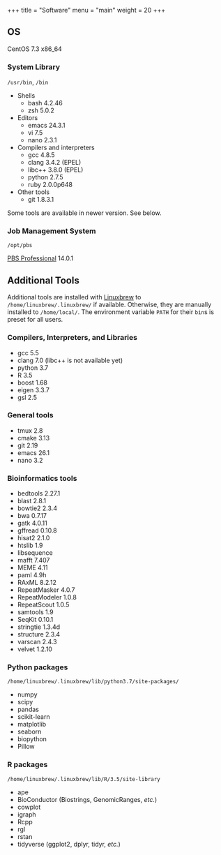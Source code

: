 +++
title = "Software"
menu = "main"
weight = 20
+++

## OS

CentOS 7.3 x86_64

### System Library

`/usr/bin`, `/bin`

- Shells
    - bash 4.2.46
    - zsh 5.0.2
- Editors
    - emacs 24.3.1
    - vi 7.5
    - nano 2.3.1
- Compilers and interpreters
    - gcc 4.8.5
    - clang 3.4.2 (EPEL)
    - libc++ 3.8.0 (EPEL)
    - python 2.7.5
    - ruby 2.0.0p648
- Other tools
    - git 1.8.3.1

Some tools are available in newer version. See below.

### Job Management System

`/opt/pbs`

[PBS Professional](http://pbspro.org/) 14.0.1


## Additional Tools

Additional tools are installed with [Linuxbrew](http://linuxbrew.sh/)
to `/home/linuxbrew/.linuxbrew/` if available.
Otherwise, they are manually installed to `/home/local/`.
The environment variable `PATH` for their `bin`s is preset for all users.

### Compilers, Interpreters, and Libraries

- gcc 5.5
- clang 7.0 (libc++ is not available yet)
- python 3.7
- R 3.5
- boost 1.68
- eigen 3.3.7
- gsl 2.5

### General tools

- tmux 2.8
- cmake 3.13
- git 2.19
- emacs 26.1
- nano 3.2

### Bioinformatics tools

- bedtools 2.27.1
- blast 2.8.1
- bowtie2 2.3.4
- bwa 0.7.17
- gatk 4.0.11
- gffread 0.10.8
- hisat2 2.1.0
- htslib 1.9
- libsequence
- mafft 7.407
- MEME 4.11
- paml 4.9h
- RAxML 8.2.12
- RepeatMasker 4.0.7
- RepeatModeler 1.0.8
- RepeatScout 1.0.5
- samtools 1.9
- SeqKit 0.10.1
- stringtie 1.3.4d
- structure 2.3.4
- varscan 2.4.3
- velvet 1.2.10

### Python packages

`/home/linuxbrew/.linuxbrew/lib/python3.7/site-packages/`

- numpy
- scipy
- pandas
- scikit-learn
- matplotlib
- seaborn
- biopython
- Pillow

### R packages

`/home/linuxbrew/.linuxbrew/lib/R/3.5/site-library`

- ape
- BioConductor (Biostrings, GenomicRanges, *etc.*)
- cowplot
- igraph
- Rcpp
- rgl
- rstan
- tidyverse (ggplot2, dplyr, tidyr, *etc.*)
